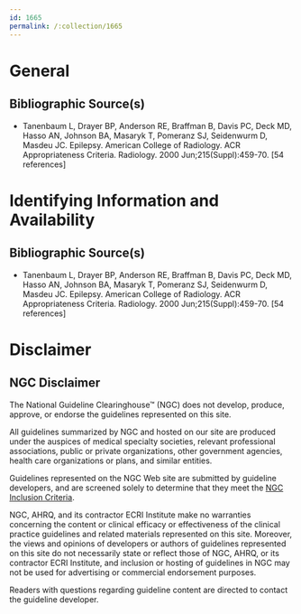 ```yaml
---
id: 1665
permalink: /:collection/1665
---
```


# General

## Bibliographic Source(s)

- Tanenbaum L, Drayer BP, Anderson RE, Braffman B, Davis PC, Deck MD, Hasso AN, Johnson BA, Masaryk T, Pomeranz SJ, Seidenwurm D, Masdeu JC. Epilepsy. American College of Radiology. ACR Appropriateness Criteria. Radiology. 2000 Jun;215(Suppl):459-70. [54 references]

# Identifying Information and Availability

## Bibliographic Source(s)

- Tanenbaum L, Drayer BP, Anderson RE, Braffman B, Davis PC, Deck MD, Hasso AN, Johnson BA, Masaryk T, Pomeranz SJ, Seidenwurm D, Masdeu JC. Epilepsy. American College of Radiology. ACR Appropriateness Criteria. Radiology. 2000 Jun;215(Suppl):459-70. [54 references]

# Disclaimer

## NGC Disclaimer

The National Guideline Clearinghouse™ (NGC) does not develop, produce, approve, or endorse the guidelines represented on this site.

All guidelines summarized by NGC and hosted on our site are produced under the auspices of medical specialty societies, relevant professional associations, public or private organizations, other government agencies, health care organizations or plans, and similar entities.

Guidelines represented on the NGC Web site are submitted by guideline developers, and are screened solely to determine that they meet the [NGC Inclusion Criteria](/help-and-about/summaries/inclusion-criteria).

NGC, AHRQ, and its contractor ECRI Institute make no warranties concerning the content or clinical efficacy or effectiveness of the clinical practice guidelines and related materials represented on this site. Moreover, the views and opinions of developers or authors of guidelines represented on this site do not necessarily state or reflect those of NGC, AHRQ, or its contractor ECRI Institute, and inclusion or hosting of guidelines in NGC may not be used for advertising or commercial endorsement purposes.

Readers with questions regarding guideline content are directed to contact the guideline developer.

